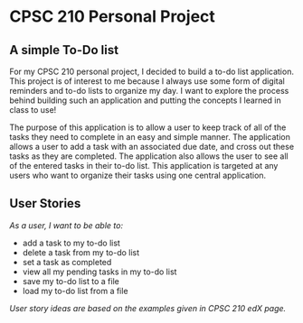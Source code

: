 # CPSC 210 Personal Project

## A simple To-Do list

For my CPSC 210 personal project, I decided to build a to-do list application. This project is of interest to me 
because I always use some form of digital reminders and to-do lists to organize my day. I want to explore the process 
behind building such an application and putting the concepts I learned in class to use!

The purpose of this application is to allow a user to keep track of all of the tasks they need to complete in an easy 
and simple manner. The application allows a user to add a task with an associated due date, and cross out these tasks
as they are completed. The application also allows the user to see all of the entered tasks in their to-do list. 
This application is targeted at any users who want to organize their tasks using one central application. 

## User Stories

*As a user, I want to be able to:*

- add a task to my to-do list
- delete a task from my to-do list
- set a task as completed
- view all my pending tasks in my to-do list
- save my to-do list to a file
- load my to-do list from a file

*User story ideas are based on the examples given in CPSC 210 edX page.*

